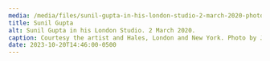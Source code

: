 ```yaml
---
media: /media/files/sunil-gupta-in-his-london-studio-2-march-2020-photos-by-james-proctor-8-50-.jpg
title: Sunil Gupta
alt: Sunil Gupta in his London Studio. 2 March 2020.
caption: Courtesy the artist and Hales, London and New York. Photo by James Proctor.
date: 2023-10-20T14:46:00-0500
---
```

